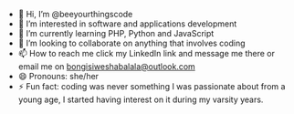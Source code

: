 - 👋 Hi, I’m @beeyourthingscode
- 👀 I’m interested in software and applications development
- 🌱 I’m currently learning PHP, Python and JavaScript
- 💞️ I’m looking to collaborate on anything that involves coding
- 📫 How to reach me click my LinkedIn link and message me there or email me on bongisiweshabalala@outlook.com
- 😄 Pronouns: she/her
- ⚡ Fun fact: coding was never something I was passionate about from a young age, I started having interest on it during my varsity years.

<!---
beeyourthingscode/beeyourthingscode is a ✨ special ✨ repository because its `README.md` (this file) appears on your GitHub profile.
You can click the Preview link to take a look at your changes.
--->
